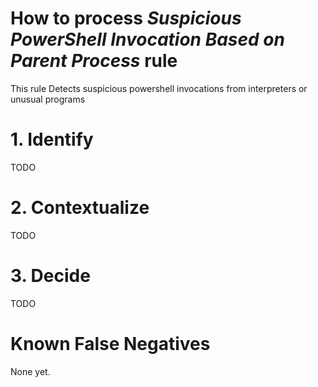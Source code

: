 # How to process *Suspicious PowerShell Invocation Based on Parent Process* rule
This rule Detects suspicious powershell invocations from interpreters or unusual programs

# 1. Identify
TODO

# 2. Contextualize
TODO

# 3. Decide
TODO

# Known False Negatives
None yet.
